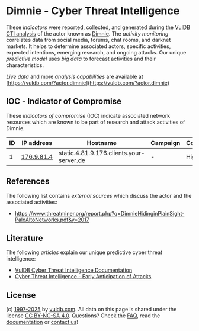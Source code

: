 # Dimnie - Cyber Threat Intelligence

These _indicators_ were reported, collected, and generated during the [VulDB CTI analysis](https://vuldb.com/?kb.cti) of the actor known as [Dimnie](https://vuldb.com/?actor.dimnie). The _activity monitoring_ correlates data from social media, forums, chat rooms, and darknet markets. It helps to determine associated actors, specific activities, expected intentions, emerging research, and ongoing attacks. Our unique _predictive model_ uses _big data_ to forecast activities and their characteristics.

_Live data_ and more _analysis capabilities_ are available at [https://vuldb.com/?actor.dimnie](https://vuldb.com/?actor.dimnie)

## IOC - Indicator of Compromise

These _indicators of compromise_ (IOC) indicate associated network resources which are known to be part of research and attack activities of Dimnie.

ID | IP address | Hostname | Campaign | Confidence
-- | ---------- | -------- | -------- | ----------
1 | [176.9.81.4](https://vuldb.com/?ip.176.9.81.4) | static.4.81.9.176.clients.your-server.de | - | High

## References

The following list contains _external sources_ which discuss the actor and the associated activities:

* https://www.threatminer.org/report.php?q=DimnieHidinginPlainSight-PaloAltoNetworks.pdf&y=2017

## Literature

The following _articles_ explain our unique predictive cyber threat intelligence:

* [VulDB Cyber Threat Intelligence Documentation](https://vuldb.com/?kb.cti)
* [Cyber Threat Intelligence - Early Anticipation of Attacks](https://www.scip.ch/en/?labs.20201022)

## License

(c) [1997-2025](https://vuldb.com/?kb.changelog) by [vuldb.com](https://vuldb.com/?kb.about). All data on this page is shared under the license [CC BY-NC-SA 4.0](https://creativecommons.org/licenses/by-nc-sa/4.0/). Questions? Check the [FAQ](https://vuldb.com/?kb.faq), read the [documentation](https://vuldb.com/?kb) or [contact us](https://vuldb.com/?contact)!
